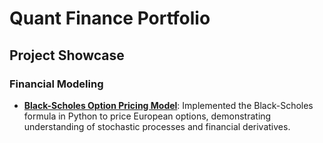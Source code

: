 # Quant Finance Portfolio

## Project Showcase

### Financial Modeling

*   **[Black-Scholes Option Pricing Model](https://github.com/yourusername/black-scholes-model)**: Implemented the Black-Scholes formula in Python to price European options, demonstrating understanding of stochastic processes and financial derivatives.
